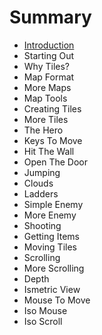 # Summary

* [Introduction](README.md)
* Starting Out
* Why Tiles?
* Map Format
* More Maps
* Map Tools
* Creating Tiles
* More Tiles
* The Hero
* Keys To Move
* Hit The Wall
* Open The Door
* Jumping
* Clouds
* Ladders
* Simple Enemy
* More Enemy
* Shooting
* Getting Items
* Moving Tiles
* Scrolling
* More Scrolling
* Depth
* Ismetric View
* Mouse To Move
* Iso Mouse
* Iso Scroll

